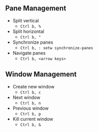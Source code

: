 ## Pane Management
- Split vertical
  - `Ctrl b, %`
- Split horizontal
  - `Ctrl b, "`
- Synchronize panes
  - `Ctrl b, : setw synchronize-panes`
- Navigate panes
  - `Ctrl b, <arrow keys>`

## Window Management
- Create new window
  - `Ctrl b, c`
- Next window
  - `Ctrl b, n`
- Previous window
  - `Ctrl b, p`
- Kill current window
  - `Ctrl b, &`
